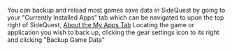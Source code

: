 You can backup and reload most games save data in SideQuest by going to your "Currently Installed Apps" tab which can be navigated to upon the top right of SideQuest, [About the My Apps Tab](https://github.com/the-expanse/SideQuest/wiki/Menu-UI#currently-installed-apps) Locating the game or application you wish to back up, clicking the gear settings icon to its right and clicking "Backup Game Data"